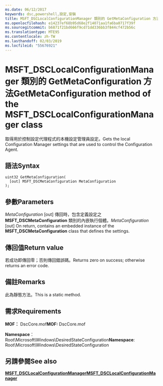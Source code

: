 ```yaml
---
ms.date: 06/12/2017
keywords: dsc,powershell,設定,安裝
title: MSFT_DSCLocalConfigurationManager 類別的 GetMetaConfiguration 方法
ms.openlocfilehash: e14237ef68b95d68e2f14071aa1fa6ba0717f39f
ms.sourcegitcommit: b6871f21bd666f9cd71dd336bb3f844cf472b56c
ms.translationtype: MTE95
ms.contentlocale: zh-TW
ms.lasthandoff: 02/03/2019
ms.locfileid: "55676921"
---
```

# <a name="getmetaconfiguration-method-of-the-msftdsclocalconfigurationmanager-class"></a><span data-ttu-id="250ec-103">MSFT_DSCLocalConfigurationManager 類別的 GetMetaConfiguration 方法</span><span class="sxs-lookup"><span data-stu-id="250ec-103">GetMetaConfiguration method of the MSFT_DSCLocalConfigurationManager class</span></span>

<span data-ttu-id="250ec-104">取得用於控制設定代理程式的本機設定管理員設定。</span><span class="sxs-lookup"><span data-stu-id="250ec-104">Gets the local Configuration Manager settings that are used to control the Configuration Agent.</span></span>

## <a name="syntax"></a><span data-ttu-id="250ec-105">語法</span><span class="sxs-lookup"><span data-stu-id="250ec-105">Syntax</span></span>

```mof
uint32 GetMetaConfiguration(
  [out] MSFT_DSCMetaConfiguration MetaConfiguration
);
```

## <a name="parameters"></a><span data-ttu-id="250ec-106">參數</span><span class="sxs-lookup"><span data-stu-id="250ec-106">Parameters</span></span>

<span data-ttu-id="250ec-107">*MetaConfiguration* \[out\] 傳回時，包含定義設定之 **MSFT_DSCMetaConfiguration** 類別的內嵌執行個體。</span><span class="sxs-lookup"><span data-stu-id="250ec-107">*MetaConfiguration* \[out\] On return, contains an embedded instance of the **MSFT_DSCMetaConfiguration** class that defines the settings.</span></span>

## <a name="return-value"></a><span data-ttu-id="250ec-108">傳回值</span><span class="sxs-lookup"><span data-stu-id="250ec-108">Return value</span></span>

<span data-ttu-id="250ec-109">若成功即傳回零；否則傳回錯誤碼。</span><span class="sxs-lookup"><span data-stu-id="250ec-109">Returns zero on success; otherwise returns an error code.</span></span>

## <a name="remarks"></a><span data-ttu-id="250ec-110">備註</span><span class="sxs-lookup"><span data-stu-id="250ec-110">Remarks</span></span>

<span data-ttu-id="250ec-111">此為靜態方法。</span><span class="sxs-lookup"><span data-stu-id="250ec-111">This is a static method.</span></span>

## <a name="requirements"></a><span data-ttu-id="250ec-112">需求</span><span class="sxs-lookup"><span data-stu-id="250ec-112">Requirements</span></span>

<span data-ttu-id="250ec-113">**MOF：** DscCore.mof</span><span class="sxs-lookup"><span data-stu-id="250ec-113">**MOF:** DscCore.mof</span></span>

<span data-ttu-id="250ec-114">**Namespace**：Root\Microsoft\Windows\DesiredStateConfiguration</span><span class="sxs-lookup"><span data-stu-id="250ec-114">**Namespace**: Root\Microsoft\Windows\DesiredStateConfiguration</span></span>

## <a name="see-also"></a><span data-ttu-id="250ec-115">另請參閱</span><span class="sxs-lookup"><span data-stu-id="250ec-115">See also</span></span>

[<span data-ttu-id="250ec-116">**MSFT_DSCLocalConfigurationManager**</span><span class="sxs-lookup"><span data-stu-id="250ec-116">**MSFT_DSCLocalConfigurationManager**</span></span>](msft-dsclocalconfigurationmanager.md)